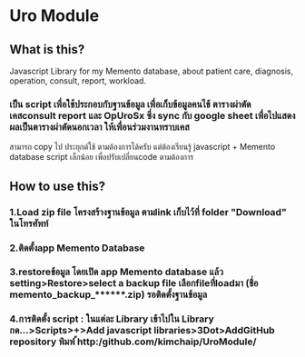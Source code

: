 # Uro Module
## What is this?
  Javascript Library for my Memento database, about patient care, diagnosis, operation, consult, report, workload.
  ### เป็น script เพื่อใช้ประกอบกับฐานข้อมูล เพื่อเก็บข้อมูลคนไข้ ตารางผ่าตัด เคสconsult report และ OpUroSx ซึ่ง sync กับ google sheet เพื่อไปแสดงผลเป็นตารางผ่าตัดนอกเวลา ให้เพื่อนร่วมงานทราบเคส
  สามารถ copy ไป ประยุกต์ใช้ ตามต้องการได้ครับ แต่ต้องเรียนรู้ javascript + Memento database script เล็กน้อย เพื่อปรับเปลี่ยนcode ตามต้องการ
## How to use this?
### 1.Load zip file โครงสร้างฐานข้อมูล ตามlink เก็บไว้ที่ folder "Download" ในโทรศัพท์
### 2.ติดตั้งapp Memento Database
### 3.restoreข้อมูล โดยเปิด app Memento database แล้ว setting>Restore>select a backup file เลือกfileที่loadมา (ชื่อ memento_backup_******.zip) รอติดตั้งฐานข้อมูล
### 4.การติดตั้ง script : ในแต่ละ Library เข้าไปใน Library กด...>Scripts>+>Add javascript libraries>3Dot>AddGitHub repository พิมพ์ ้http:/github.com/kimchaip/UroModule/


